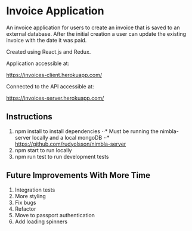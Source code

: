 # Invoice Application

An invoice application for users to create an invoice that is saved to an external database. After the initial creation a user can update the existing invoice with the date it was paid.

Created using React.js and Redux.

Application accessible at:

https://invoices-client.herokuapp.com/

Connected to the API accessible at:

https://invoices-server.herokuapp.com/

## Instructions

1. npm install to install dependencies
   ⋅⋅* Must be running the nimbla-server locally and a local mongoDB
   ⋅⋅* https://github.com/rudyolsson/nimbla-server
2. npm start to run locally
3. npm run test to run development tests

## Future Improvements With More Time

1. Integration tests
2. More styling
3. Fix bugs
4. Refactor
5. Move to passport authentication
6. Add loading spinners
